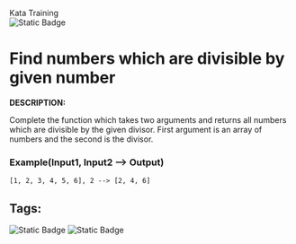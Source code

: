 Kata Training <br>
![Static Badge](https://img.shields.io/badge/8kyu%20-%20black?style=flat&logo=codewars&labelColor=B1361E&color=black)

# Find numbers which are divisible by given number

**DESCRIPTION:**

Complete the function which takes two arguments and returns all numbers which are divisible by the given divisor. First argument is an array of numbers and the second is the divisor.

### Example(Input1, Input2 --> Output)

`[1, 2, 3, 4, 5, 6], 2 --> [2, 4, 6]`

## Tags:

![Static Badge](https://img.shields.io/badge/arrays%20-%20dodgerblue?style=plastic) ![Static Badge](https://img.shields.io/badge/algorithms%20-%20teal?style=plastic)